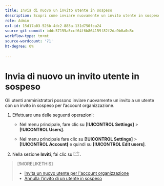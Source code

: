 ```yaml
---
title: Invia di nuovo un invito utente in sospeso
description: Scopri come inviare nuovamente un invito utente in sospeso.
role: Admin
exl-id: 15d17a03-526b-4dc2-883a-131d750fca24
source-git-commit: bddc57155a5ccf64f6b864159f82f2da9b0a0d8c
workflow-type: tm+mt
source-wordcount: '71'
ht-degree: 0%

---
```


# Invia di nuovo un invito utente in sospeso

Gli utenti amministratori possono inviare nuovamente un invito a un utente con un invito in sospeso per l’account organizzazione.

1. Effettuare una delle seguenti operazioni:

   * Nel menu principale, fare clic su **[!UICONTROL Settings]** > **[!UICONTROL Users]**.

   * Nel menu principale fare clic su **[!UICONTROL Settings]** > **[!UICONTROL Account]** e quindi su **[!UICONTROL Edit users]**.

1. Nella sezione **Inviti**, fai clic su ![Invia di nuovo](/help/dsp/assets/resend.png).

>[!MORELIKETHIS]
>
>* [Invita un nuovo utente per l&#39;account organizzazione](user-invite.md)
>* [Annulla l&#39;invito di un utente in sospeso](user-uninvite.md)

<!-- >* [Edit User Permissions or Delete a User](user-edit.md) -->
